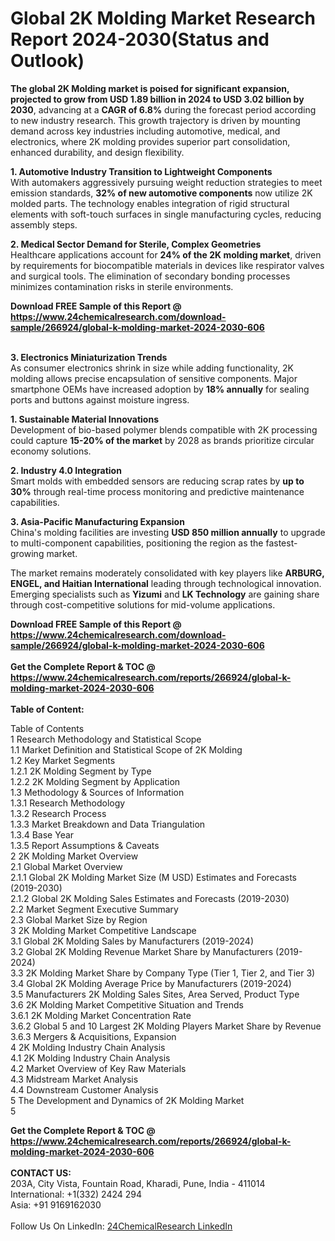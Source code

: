 <h1>Global 2K Molding Market Research Report 2024-2030(Status and Outlook)</h1><p><strong>The global 2K Molding market is poised for significant expansion, projected to grow from USD 1.89 billion in 2024 to USD 3.02 billion by 2030</strong>, advancing at a <strong>CAGR of 6.8%</strong> during the forecast period according to new industry research. This growth trajectory is driven by mounting demand across key industries including automotive, medical, and electronics, where 2K molding provides superior part consolidation, enhanced durability, and design flexibility.</p><p><strong>1. Automotive Industry Transition to Lightweight Components</strong><br>
With automakers aggressively pursuing weight reduction strategies to meet emission standards, <strong>32% of new automotive components</strong> now utilize 2K molded parts. The technology enables integration of rigid structural elements with soft-touch surfaces in single manufacturing cycles, reducing assembly steps.</p><p><strong>2. Medical Sector Demand for Sterile, Complex Geometries</strong><br>
Healthcare applications account for <strong>24% of the 2K molding market</strong>, driven by requirements for biocompatible materials in devices like respirator valves and surgical tools. The elimination of secondary bonding processes minimizes contamination risks in sterile environments.</p><div><b>Download FREE Sample of this Report @ 
            <a href="https://www.24chemicalresearch.com/download-sample/266924/global-k-molding-market-2024-2030-606">
            https://www.24chemicalresearch.com/download-sample/266924/global-k-molding-market-2024-2030-606</a></b></div><br><p><strong>3. Electronics Miniaturization Trends</strong><br>
As consumer electronics shrink in size while adding functionality, 2K molding allows precise encapsulation of sensitive components. Major smartphone OEMs have increased adoption by <strong>18% annually</strong> for sealing ports and buttons against moisture ingress.</p><p><strong>1. Sustainable Material Innovations</strong><br>
Development of bio-based polymer blends compatible with 2K processing could capture <strong>15-20% of the market</strong> by 2028 as brands prioritize circular economy solutions.</p><p><strong>2. Industry 4.0 Integration</strong><br>
Smart molds with embedded sensors are reducing scrap rates by <strong>up to 30%</strong> through real-time process monitoring and predictive maintenance capabilities.</p><p><strong>3. Asia-Pacific Manufacturing Expansion</strong><br>
China's molding facilities are investing <strong>USD 850 million annually</strong> to upgrade to multi-component capabilities, positioning the region as the fastest-growing market.</p><p>The market remains moderately consolidated with key players like <strong>ARBURG, ENGEL, and Haitian International</strong> leading through technological innovation. Emerging specialists such as <strong>Yizumi</strong> and <strong>LK Technology</strong> are gaining share through cost-competitive solutions for mid-volume applications.</p><div><b>Download FREE Sample of this Report @ 
            <a href="https://www.24chemicalresearch.com/download-sample/266924/global-k-molding-market-2024-2030-606">
            https://www.24chemicalresearch.com/download-sample/266924/global-k-molding-market-2024-2030-606</a></b></div><br><div><b>Get the Complete Report & TOC @ 
            <a href="https://www.24chemicalresearch.com/reports/266924/global-k-molding-market-2024-2030-606">
            https://www.24chemicalresearch.com/reports/266924/global-k-molding-market-2024-2030-606</a></b></div><br>
            <b>Table of Content:</b><p>Table of Contents<br />
1 Research Methodology and Statistical Scope<br />
1.1 Market Definition and Statistical Scope of 2K Molding<br />
1.2 Key Market Segments<br />
1.2.1 2K Molding Segment by Type<br />
1.2.2 2K Molding Segment by Application<br />
1.3 Methodology & Sources of Information<br />
1.3.1 Research Methodology<br />
1.3.2 Research Process<br />
1.3.3 Market Breakdown and Data Triangulation<br />
1.3.4 Base Year<br />
1.3.5 Report Assumptions & Caveats<br />
2 2K Molding Market Overview<br />
2.1 Global Market Overview<br />
2.1.1 Global 2K Molding Market Size (M USD) Estimates and Forecasts (2019-2030)<br />
2.1.2 Global 2K Molding Sales Estimates and Forecasts (2019-2030)<br />
2.2 Market Segment Executive Summary<br />
2.3 Global Market Size by Region<br />
3 2K Molding Market Competitive Landscape<br />
3.1 Global 2K Molding Sales by Manufacturers (2019-2024)<br />
3.2 Global 2K Molding Revenue Market Share by Manufacturers (2019-2024)<br />
3.3 2K Molding Market Share by Company Type (Tier 1, Tier 2, and Tier 3)<br />
3.4 Global 2K Molding Average Price by Manufacturers (2019-2024)<br />
3.5 Manufacturers 2K Molding Sales Sites, Area Served, Product Type<br />
3.6 2K Molding Market Competitive Situation and Trends<br />
3.6.1 2K Molding Market Concentration Rate<br />
3.6.2 Global 5 and 10 Largest 2K Molding Players Market Share by Revenue<br />
3.6.3 Mergers & Acquisitions, Expansion<br />
4 2K Molding Industry Chain Analysis<br />
4.1 2K Molding Industry Chain Analysis<br />
4.2 Market Overview of Key Raw Materials<br />
4.3 Midstream Market Analysis<br />
4.4 Downstream Customer Analysis<br />
5 The Development and Dynamics of 2K Molding Market <br />
5</p><div><b>Get the Complete Report & TOC @ 
            <a href="https://www.24chemicalresearch.com/reports/266924/global-k-molding-market-2024-2030-606">
            https://www.24chemicalresearch.com/reports/266924/global-k-molding-market-2024-2030-606</a></b></div><br><b>CONTACT US:</b><br>
            203A, City Vista, Fountain Road, Kharadi, Pune, India - 411014<br>
            International: +1(332) 2424 294<br>
            Asia: +91 9169162030 <br><br>
            Follow Us On LinkedIn: <a href="https://www.linkedin.com/company/24chemicalresearch/">24ChemicalResearch LinkedIn</a>